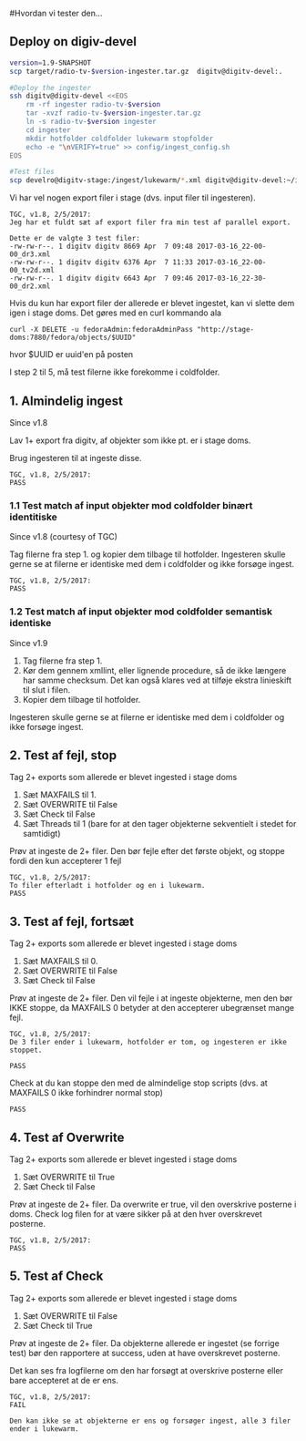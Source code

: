 #Hvordan vi tester den...


## Deploy on digiv-devel

```bash
version=1.9-SNAPSHOT
scp target/radio-tv-$version-ingester.tar.gz  digitv@digitv-devel:.

#Deploy the ingester
ssh digitv@digitv-devel <<EOS
    rm -rf ingester radio-tv-$version
    tar -xvzf radio-tv-$version-ingester.tar.gz
    ln -s radio-tv-$version ingester
    cd ingester
    mkdir hotfolder coldfolder lukewarm stopfolder
    echo -e "\nVERIFY=true" >> config/ingest_config.sh
EOS

#Test files
scp develro@digitv-stage:/ingest/lukewarm/*.xml digitv@digitv-devel:~/ingester/hotfolder/

```


Vi har vel nogen export filer i stage (dvs. input filer til ingesteren).

    TGC, v1.8, 2/5/2017:
    Jeg har et fuldt sæt af export filer fra min test af parallel export.
    
    Dette er de valgte 3 test filer:
    -rw-rw-r--. 1 digitv digitv 8669 Apr  7 09:48 2017-03-16_22-00-00_dr3.xml
    -rw-rw-r--. 1 digitv digitv 6376 Apr  7 11:33 2017-03-16_22-00-00_tv2d.xml
    -rw-rw-r--. 1 digitv digitv 6643 Apr  7 09:46 2017-03-16_22-30-00_dr2.xml 

Hvis du kun har export filer der allerede er blevet ingestet, kan vi slette dem igen i stage doms. Det gøres med en curl kommando ala

    curl -X DELETE -u fedoraAdmin:fedoraAdminPass "http://stage-doms:7880/fedora/objects/$UUID"
hvor $UUID er uuid'en på posten


I step 2 til 5, må test filerne ikke forekomme i coldfolder.


## 1. Almindelig ingest
Since v1.8

Lav 1+ export fra digitv, af objekter som ikke pt. er i stage doms.

Brug ingesteren til at ingeste disse.

    TGC, v1.8, 2/5/2017:
    PASS
    
### 1.1 Test match af input objekter mod coldfolder binært identitiske
Since v1.8 (courtesy of TGC)

Tag filerne fra step 1. og kopier dem tilbage til hotfolder.
Ingesteren skulle gerne se at filerne er identiske med dem i coldfolder og ikke forsøge ingest.

    TGC, v1.8, 2/5/2017:
    PASS

### 1.2 Test match af input objekter mod coldfolder semantisk identiske
Since v1.9

1. Tag filerne fra step 1.
2. Kør dem gennem xmllint, eller lignende procedure, så de ikke længere har samme checksum. Det kan også klares ved at tilføje ekstra linieskift til slut i filen.
3. Kopier dem tilbage til hotfolder.

Ingesteren skulle gerne se at filerne er identiske med dem i coldfolder og ikke forsøge ingest.


## 2. Test af fejl, stop

Tag 2+ exports som allerede er blevet ingested i stage doms
1. Sæt MAXFAILS til 1.
2. Sæt OVERWRITE til False
3. Sæt Check til False
4. Sæt Threads til 1 (bare for at den tager objekterne sekventielt i stedet for samtidigt)

Prøv at ingeste de 2+ filer. Den bør fejle efter det første objekt, og stoppe fordi den kun accepterer 1 fejl

    TGC, v1.8, 2/5/2017:
    To filer efterladt i hotfolder og en i lukewarm.
    PASS 


## 3. Test af fejl, fortsæt

Tag 2+ exports som allerede er blevet ingested i stage doms

1. Sæt MAXFAILS til 0.
2. Sæt OVERWRITE til False
3. Sæt Check til False

Prøv at ingeste de 2+ filer. Den vil fejle i at ingeste objekterne, men den bør IKKE stoppe, da MAXFAILS 0 betyder at den accepterer ubegrænset mange fejl.

    TGC, v1.8, 2/5/2017:
    De 3 filer ender i lukewarm, hotfolder er tom, og ingesteren er ikke stoppet.

    PASS 

Check at du kan stoppe den med de almindelige stop scripts (dvs. at MAXFAILS 0 ikke forhindrer normal stop)

    PASS 



## 4. Test af Overwrite

Tag 2+ exports som allerede er blevet ingested i stage doms

1. Sæt OVERWRITE til True
2. Sæt Check til False

Prøv at ingeste de 2+ filer. Da overwrite er true, vil den overskrive posterne i doms. Check log filen for at være sikker på at den hver overskrevet posterne.

    TGC, v1.8, 2/5/2017:
    PASS 


## 5. Test af Check

Tag 2+ exports som allerede er blevet ingested i stage doms

1. Sæt OVERWRITE til False
2. Sæt Check til True

Prøv at ingeste de 2+ filer. Da objekterne allerede er ingestet (se forrige test) bør den rapportere at success, uden at have overskrevet posterne.

Det kan ses fra logfilerne om den har forsøgt at overskrive posterne eller bare accepteret at de er ens.

    TGC, v1.8, 2/5/2017:
    FAIL
 
    Den kan ikke se at objekterne er ens og forsøger ingest, alle 3 filer ender i lukewarm.
